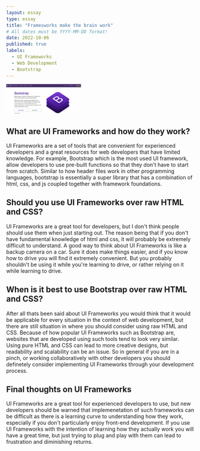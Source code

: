 ```yaml
---
layout: essay
type: essay
title: "Framesworks make the brain work"
# All dates must be YYYY-MM-DD format!
date: 2022-10-06
published: true
labels:
  - UI Frameworks
  - Web Development
  - Bootstrap
---
```


<img width="200px" class="rounded float-start pe-4" src="../img/bootstrap-logo.png">

## What are UI Frameworks and how do they work?

UI Frameworks are a set of tools that are convenient for experienced developers and a great resources for web developers that have limited knowledge. For example, Bootstrap which is the most used UI framework, allow developers to use pre-built functions so that they don't have to start from scratch. Similar to how header files work in other programming languages, bootstrap is essentially a super library that has a combination of html, css, and js coupled together with framework foundations. 

## Should you use UI Frameworks over raw HTML and CSS?

UI Frameworks are a great tool for developers, but I don't think people should use them when just starting out. The reason being that if you don't have fundamental knowledge of html and css, it will probably be extremely difficult to understand. A good way to think about UI Frameworks is like a backup camera on a car. Sure it does make things easier, and if you know how to drive you will find it extremely convenient. But you probably shouldn't be using it while you're learning to drive, or rather relying on it while learning to drive. 

## When is it best to use Bootstrap over raw HTML and CSS?

After all thats been said about UI Frameworks you would think that it would be applicable for every situation in the context of web development, but there are still situation in where you should consider using raw HTML and CSS. Because of how popular UI Frameworks such as Bootstrap are, websites that are developed using such tools tend to look very similar. Using pure HTML and CSS can lead to more creative designs, but readability and scalability can be an issue. So in general if you are in a pinch, or working collaboratively with other developers you should definetely consider implementing UI Frameworks through your development process.

## Final thoughts on UI Frameworks

UI Frameworks are a great tool for experienced developers to use, but new developers should be warned that implemenetation of such frameworks can be difficult as there is a learning curve to understanding how they work, especially if you don't particularly enjoy front-end development. If you use UI Frameworks with the intention of learning how they actually work you will have a great time, but just trying to plug and play with them can lead to frustration and diminishing returns. 
